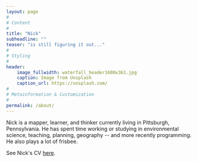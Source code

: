 ```yaml
---
layout: page
#
# Content
#
title: "Nick"
subheadline: ""
teaser: "is still figuring it out..."
#
# Styling
#
header:
    image_fullwidth: waterfall_header1600x361.jpg
    caption: Image from Unsplash
    caption_url: https://unsplash.com/
#
# Metainformation & Customization
#
permalink: /about/
---
```

Nick is a mapper, learner, and thinker currently living in Pittsburgh, Pennsylvania. He has spent time working or studying in environmental science, teaching, planning, geography -- and more recently programming. He also plays a lot of frisbee.

See Nick's CV [here](http://www.nickwilgruber.com/cv/).
